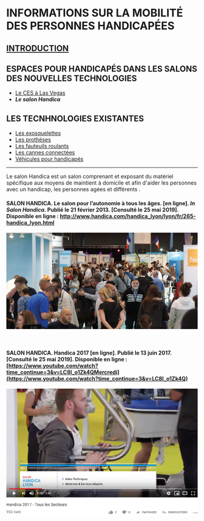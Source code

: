# INFORMATIONS SUR LA MOBILITÉ DES PERSONNES HANDICAPÉES

## [INTRODUCTION](index.md)

## ESPACES POUR HANDICAPÉS DANS LES SALONS DES NOUVELLES TECHNOLOGIES
* [Le CES à Las Vegas](ces.md)
* **_Le salon Handica_**

## LES TECNHNOLOGIES EXISTANTES

- [Les exosquelettes](exosquelette.md)
- [Les prothèses](prothèse.md)
- [Les fauteuils roulants](fauteuilroulant.md)
- [Les cannes connectées](canneconnectée.md)
- [Véhicules pour handicapés](véhicules.md) 

----------------------------------------------------------
Le salon Handica est un salon comprenant et exposant du matériel spécifique aux moyens de maintient à domicile et afin d'aider les personnes avec un handicap, les personnes agées et  différents .


#### SALON HANDICA. Le salon pour l’autonomie à tous les âges. [en ligne]. _In Salon Handica_. Publié le 21 février 2013. [Consulté le 25 mai 2019]. Disponible en ligne : http://www.handica.com/handica_lyon/lyon/fr/265-handica_lyon.html
![handica](images/handicaphoto.PNG "handica")

<br/>

#### SALON HANDICA. Handica 2017 [en ligne]. Publié le 13 juin 2017. [Consulté le 25 mai 2019]. Disponible en ligne : [https://www.youtube.com/watch?time_continue=3&v=LC8I_o1Zk4QMercredi](https://www.youtube.com/watch?time_continue=3&v=LC8I_o1Zk4Q) 
![handica](images/handicaphoto2.PNG "le salon handica")



